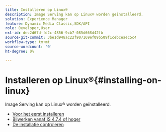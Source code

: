 ```yaml
---
title: Installeren op Linux®
description: Image Serving kan op Linux® worden geïnstalleerd.
solution: Experience Manager
feature: Dynamic Media Classic,SDK/API
role: Developer,User
exl-id: dec2d67d-fd2c-4856-9cb7-085d668d42fb
source-git-commit: 3be1d948ac22f907169ef09b509f1cebceaec5c4
workflow-type: tm+mt
source-wordcount: '0'
ht-degree: 0%

---
```


# Installeren op Linux®{#installing-on-linux}

Image Serving kan op Linux® worden geïnstalleerd.

* [Voor het eerst installeren](t-first-install-lin.md)
* [Bijwerken vanaf IS 4.7.4 of hoger](t-update-lin.md)
* [De installatie controleren](t-verify-install-lin.md)
